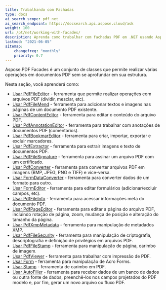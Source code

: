 ```yaml
---
title: Trabalhando com Fachadas
type: docs
ai_search_scope: pdf_net
ai_search_endpoint: https://docsearch.api.aspose.cloud/ask
weight: 100
url: /pt/net/working-with-facades/
description: Aprenda como trabalhar com fachadas PDF em .NET usando Aspose.PDF para uma manipulação e visualização mais fáceis do conteúdo PDF.
lastmod: "2021-06-05"
sitemap:
    changefreq: "monthly"
    priority: 0.7
---
```

Aspose.PDF Facades é um conjunto de classes que permite realizar várias operações em documentos PDF sem se aprofundar em sua estrutura.

Nesta seção, você aprenderá como:

- [Usar PdfFileEditor](/pdf/net/pdffileeditor-class/) - ferramenta que permite realizar operações com arquivos PDF (dividir, mesclar, etc).
- [Usar PdfFileMend](/pdf/net/pdffilemend-class/) - ferramenta para adicionar textos e imagens nas páginas de um documento PDF existente.
- [Usar PdfContentEditor](/pdf/net/pdfcontenteditor-class/) - ferramenta para editar o conteúdo do arquivo PDF.
- [Usar PdfAnnotationEditor](/pdf/net/pdfannotationeditor-class/) - ferramenta para trabalhar com anotações de documentos PDF (comentários).
- [Usar PdfBookmarEditor](/pdf/net/working-with-bookmarks-facades/) - ferramenta para criar, importar, exportar e excluir marcadores.
- [Usar PdfExtractor](/pdf/net/pdfextractor-class/) - ferramenta para extrair imagens e texto de documentos PDF.
- [Usar PdfFileSignature](/pdf/net/pdffilesignature-class/) - ferramenta para assinar um arquivo PDF com um certificado.
- [Usar PdfConverter](/pdf/net/pdfconverter-class/) - ferramenta para converter arquivos PDF em imagens (BMP, JPEG, PNG e TIFF) e vice-versa.
- [Usar FormDataConverter](/pdf/net/formdataconverter-class/) - ferramenta para converter dados de um formato para outro.
- [Usar FormEditor](/pdf/net/formeditor-class/) - ferramenta para editar formulários (adicionar/excluir campos, etc).
- [Usar PdfFileInfo](/pdf/net/pdffileinfo-class/) - ferramenta para acessar informações meta do documento PDF.
- [Usar PdfPageEditor](/pdf/net/pdfpageeditor-class/) - ferramenta para editar a página do arquivo PDF, incluindo rotação de página, zoom, mudança de posição e alteração do tamanho da página.
- [Usar PdfXmpMetadata](/pdf/net/pdfxmpmetadata-class/) - ferramenta para manipulação de metadados XMP.
- [Usar PdfFileSecurity](/pdf/net/pdffilesecurity-class/) - ferramenta para manipulação de criptografia, descriptografia e definição de privilégios em arquivos PDF.
- [Usar PdfFileStamp](/pdf/net/pdffilestamp-class/) - ferramenta para manipulação de página, carimbo de imagem.
- [Usar PdfViewer](/pdf/net/pdfviewer-class/) - ferramenta para trabalhar com impressão de PDF.
- [Usar Form](/pdf/net/form-class/) - ferramenta para manipulação de Acro Forms.
- [Usar Stamp](/pdf/net/stamp-class/) - ferramenta de carimbo em PDF.
- [Usar AutoFiller](/pdf/net/autofiller-class/) - ferramenta para receber dados de um banco de dados ou outra fonte de dados, preenchê-los nos campos projetados do PDF modelo e, por fim, gerar um novo arquivo ou fluxo PDF.